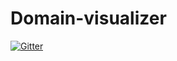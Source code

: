 # Domain-visualizer

[![Gitter](https://badges.gitter.im/Join%20Chat.svg)](https://gitter.im/mbollemeijer/Domain-visualizer?utm_source=badge&utm_medium=badge&utm_campaign=pr-badge&utm_content=badge)